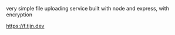 very simple file uploading service built with node and express, with encryption

https://f.tijn.dev
